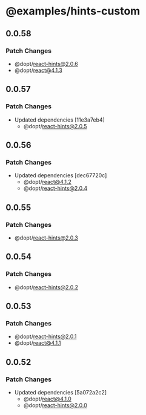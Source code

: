 # @examples/hints-custom

## 0.0.58

### Patch Changes

- @dopt/react-hints@2.0.6
- @dopt/react@4.1.3

## 0.0.57

### Patch Changes

- Updated dependencies [11e3a7eb4]
  - @dopt/react-hints@2.0.5

## 0.0.56

### Patch Changes

- Updated dependencies [dec67720c]
  - @dopt/react@4.1.2
  - @dopt/react-hints@2.0.4

## 0.0.55

### Patch Changes

- @dopt/react-hints@2.0.3

## 0.0.54

### Patch Changes

- @dopt/react-hints@2.0.2

## 0.0.53

### Patch Changes

- @dopt/react-hints@2.0.1
- @dopt/react@4.1.1

## 0.0.52

### Patch Changes

- Updated dependencies [5a072a2c2]
  - @dopt/react@4.1.0
  - @dopt/react-hints@2.0.0
